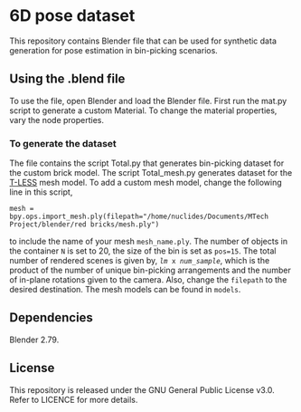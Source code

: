 # 6D pose dataset
This repository contains Blender file that can be used for synthetic data generation for pose estimation in bin-picking scenarios.

## Using the .blend file
To use the file, open Blender and load the Blender file. First run the mat.py script to generate a custom Material. To change the material properties, vary the node properties.

### To generate the dataset
The file contains the script Total.py that generates bin-picking dataset for the custom brick model. The script Total_mesh.py generates dataset for the [T-LESS](http://cmp.felk.cvut.cz/t-less/) mesh model. To add a custom mesh model, change the following line in this script,
<pre><code>mesh = bpy.ops.import_mesh.ply(filepath="/home/nuclides/Documents/MTech Project/blender/red bricks/mesh.ply")
</code></pre>
to include the name of your mesh <code>mesh_name.ply</code>. The number of objects in the container <code>N</code> is set to 20, the size of the bin is set as <code>pos=15</code>. The total number of rendered scenes is given by, <code><i>lm</i> x <i>num_sample</i></code>, which is the product of the number of unique bin-picking arrangements and the number of in-plane rotations given to the camera. Also, change the <code>filepath</code> to the desired destination.
The mesh models can be found in <code>models</code>.

## Dependencies
Blender 2.79.

## License
This repository is released under the GNU General Public License v3.0. Refer to LICENCE for more details. 
